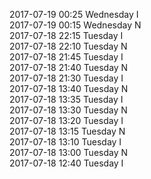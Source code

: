 2017-07-19 00:25 Wednesday  I  
2017-07-19 00:15 Wednesday  N  
2017-07-18 22:15 Tuesday  I  
2017-07-18 22:10 Tuesday  N  
2017-07-18 21:45 Tuesday  I  
2017-07-18 21:40 Tuesday  N  
2017-07-18 21:30 Tuesday  I  
2017-07-18 13:40 Tuesday  N  
2017-07-18 13:35 Tuesday  I  
2017-07-18 13:30 Tuesday  N  
2017-07-18 13:20 Tuesday  I  
2017-07-18 13:15 Tuesday  N  
2017-07-18 13:10 Tuesday  I  
2017-07-18 13:00 Tuesday  N  
2017-07-18 12:40 Tuesday  I  
